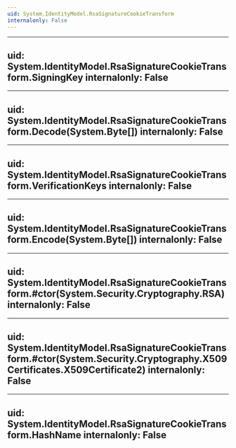 ```yaml
---
uid: System.IdentityModel.RsaSignatureCookieTransform
internalonly: False
---
```


---
uid: System.IdentityModel.RsaSignatureCookieTransform.SigningKey
internalonly: False
---

---
uid: System.IdentityModel.RsaSignatureCookieTransform.Decode(System.Byte[])
internalonly: False
---

---
uid: System.IdentityModel.RsaSignatureCookieTransform.VerificationKeys
internalonly: False
---

---
uid: System.IdentityModel.RsaSignatureCookieTransform.Encode(System.Byte[])
internalonly: False
---

---
uid: System.IdentityModel.RsaSignatureCookieTransform.#ctor(System.Security.Cryptography.RSA)
internalonly: False
---

---
uid: System.IdentityModel.RsaSignatureCookieTransform.#ctor(System.Security.Cryptography.X509Certificates.X509Certificate2)
internalonly: False
---

---
uid: System.IdentityModel.RsaSignatureCookieTransform.HashName
internalonly: False
---
